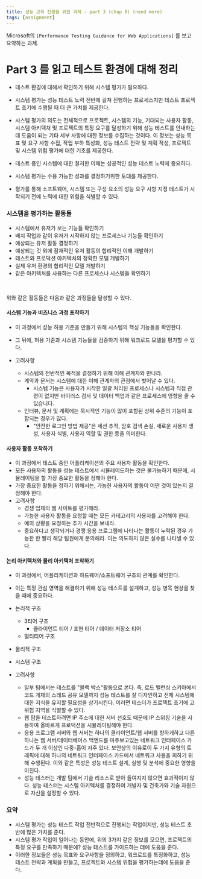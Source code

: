 ```yaml
---
title: 성능 교육 진행을 위한 과제 - part 3 (chap 8) (need more)
tags: [assignment]
---
```


Microsoft의 `[Performance Testing Guidance for Web Applications]` 를 보고 요약하는 과제.

# Part 3 를 읽고 테스트 환경에 대해 정리

- 테스트 환경에 대해서 확인하기 위해 시스템 평가가 필요하다.
- 시스템 평가는 성능 테스트 노력 전반에 걸쳐 진행하는 프로세스지만 테스트 프로젝트 초기에 수행될 때 더 큰 가치를 제공한다.
- 시스템 평가의 의도는 전체적으로 프로젝트, 시스템의 기능, 기대되는 사용자 활동, 시스템 아키텍처 및 프로젝트의 특정 요구를 달성하기 위해 성능 테스트를 안내하는 데 도움이 되는 기타 세부 사항에 대한 정보를 수집하는 것이다. 이 정보는 성능 목표 및 요구 사항 수집, 작업 부하 특성화, 성능 테스트 전략 및 계획 작성, 프로젝트 및 시스템 위험 평가에 대한 기초를 제공한다.

- 테스트 중인 시스템에 대한 철저한 이해는 성공적인 성능 테스트 노력에 중요하다.
- 시스템 평가는 수용 가능한 성과를 결정하기위한 토대를 제공한다.
- 평가를 통해 소프트웨어, 시스템 또는 구성 요소의 성능 요구 사항 지정 테스트가 시작되기 전에 노력에 대한 위험을 식별할 수 있다.

### 시스템을 평가하는 활동들
- 시스템에서 유저가 보는 기능들 확인하기
- 배치 작업과 같이 유저가 시작하지 않는 프로세스나 기능들 확인하기
- 예상되는 유저 활동 결정하기
- 예상되는 것 외에 잠재적인 유저 활동의 합리적인 이해 개발하기
- 테스트와 프로덕션 아키텍처의 정확한 모델 개발하기
- 실제 유저 환경의 합리적인 모델 개발하기
- 같은 아키텍처를 사용하는 다른 프로세스나 시스템들 확인하기

<br>

위와 같은 활동들은 다음과 같은 과정들을 달성할 수 있다.
#### 시스템 기능과 비즈니스 과정 포착하기
- 이 과정에서 성능 허용 기준을 만들기 위해 시스템의 핵싱 기능들을 확인한다.
- 그 뒤에, 허용 기준과 시스템 기능들을 검증하기 위해 워크로드 모델을 평가할 수 있다.

- 고려사항
  - 시스템의 전반적인 목적을 결정하기 위해 이해 관계자와 만나라.
  - 계약과 문서는 시스템에 대한 이해 관계자의 관점에서 벗어날 수 있다.
    - 시스템 기능은 사용자가 시작한 일괄 처리된 프로세스나 시스템과 직접 관련이 없지만 바이러스 검사 및 데이터 백업과 같은 프로세스에 영향을 줄 수 있습니다.
  - 인터뷰, 문서 및 계획에는 묵시적인 기능이 많이 포함된 상위 수준의 기능이 포함되는 경우가 많다.
    - "안전한 로그인 방법 제공"은 세션 추적, 암호 검색 손실, 새로운 사용자 생성, 사용자 식별, 사용자 역할 및 권한 등을 의미한다.
#### 사용자 활동 포착하기
- 이 과정에서 테스트 중인 어플리케이션의 주요 사용자 활동을 확인한다.
- 모든 사용자의 활동을 성능 테스트에서 시뮬레이드하는 것은 불가능하기 때문에, 시뮬레이팅을 할 가장 중요한 활동을 정해야 한다.
- 가장 중요한 활동을 정하기 위해서는, 가능한 사용자의 활동이 어떤 것이 있는지 결정해야 한다.
- 고려사항
  - 경쟁 업체의 웹 사이트를 평가해라.
  - 가능한 사용자 활동을 요청할 때는 모든 카테고리의 사용자를 고려해야 한다.
  - 예외 상황을 요청하는 추가 시간을 보내라.
  - 중요하다고 생각되거나 경쟁 응용 프로그램에 나타나는 활동이 누락된 경우 가능한 한 빨리 해당 팀원에게 문의해라. 이는 의도하지 않은 실수를 나타낼 수 있다.

#### 논리 아키텍처와 물리 아키텍처 포착하기
- 이 과정에서, 어플리케이션과 하드웨어/소프트웨어 구조의 관계를 확인한다.
- 이는 특정 관심 영역을 해결하기 위해 성능 테스트를 설계하고, 성능 병목 현상을 찾을 때에 중요하다.

- 논리적 구조
  - 3티어 구조
    - 클라이언트 티어 / 표현 티어 / 데이터 저장소 티어
  - 멀티티어 구조
- 물리적 구조
- 시스템 구조

- 고려사항
  - 일부 팀에서는 테스트를 "블랙 박스"활동으로 본다. 즉, 로드 밸런싱 스키마에서 코드 개체의 스레드 공유 모델까지 성능 테스트를 잘 디자인하고 전체 시스템에 대한 지식을 유지할 필요성을 상기시킨다. 이러면 테스터가 프로젝트 초기에 고위험 지역을 식별할 수 있다.
  - 웹 팜을 테스트하려면 IP 주소에 대한 서버 선호도 때문에 IP 스위칭 기술을 사용하여 올바르게 프로덕션을 시뮬레이팅해야 한다.
  - 응용 프로그램 서버와 웹 서버는 하나의 클라이언트/웹 서버를 향하게하고 다른 하나는 웹 서버/데이터베이스 백엔드를 마주보고있는 네트워크 인터페이스 카드가 두 개 이상인 다중-홈이 자주 있다. 보안상의 이유로이 두 가지 유형의 트래픽에 대해 하나의 네트워크 인터페이스 카드에서 네트워크 사용을 피하기 위해 수행된다. 이와 같은 특성은 성능 테스트 설계, 실행 및 분석에 중요한 영향을 미친다.
  - 성능 테스터는 개발 팀에서 기술 리소스로 받아 들여지지 않으면 효과적이지 않다. 성능 테스터는 시스템 아키텍처를 결정하여 개발자 및 건축가와 기술 자원으로 자신을 설정할 수 있다.


### 요약
- 시스템 평가는 성능 테스트 작업 전반적으로 진행되는 작업이지만, 성능 테스트 초반에 많은 가치를 준다.
- 시스템 평가 작업이 일어나는 동안에, 위의 3가지 같은 정보를 모으면, 프로젝트의 특정 요구를 만족하기 때문에? 성능 테스트를 가이드하는 데에 도움을 준다.
- 이러한 정보들은 성능 목표와 요구사항을 정의하고, 워크로드를 특징화하고, 성능 테스트 전략과 계획을 만들고, 프로젝트와 시스템 위험을 평가하는데에 도움을 준다.

